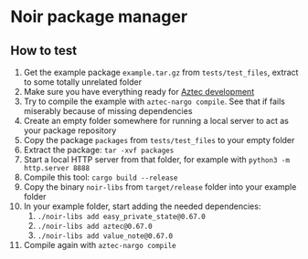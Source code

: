 # Noir package manager

## How to test

1. Get the example package `example.tar.gz` from `tests/test_files`, extract to some totally unrelated folder
1. Make sure you have everything ready for [Aztec development](https://docs.aztec.network/guides/getting_started)
1. Try to compile the example with `aztec-nargo compile`. See that if fails miserably because of missing dependencies
1. Create an empty folder somewhere for running a local server to act as your package repository
1. Copy the package `packages` from `tests/test_files` to your empty folder
1. Extract the package: `tar -xvf packages`
1. Start a local HTTP server from that folder, for example with `python3 -m http.server 8888`
1. Compile this tool: `cargo build --release`
1. Copy the binary `noir-libs` from `target/release` folder into your example folder
1. In your example folder, start adding the needed dependencies:
    1. `./noir-libs add easy_private_state@0.67.0`
    1. `./noir-libs add aztec@0.67.0`
    1. `./noir-libs add value_note@0.67.0`
1. Compile again with `aztec-nargo compile`